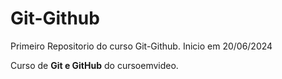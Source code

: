 # Git-Github
 Primeiro Repositorio do curso Git-Github. Inicio em 20/06/2024

Curso de **Git e GitHub** do cursoemvideo.

